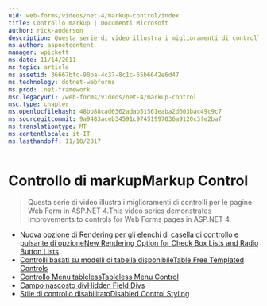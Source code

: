 ```yaml
---
uid: web-forms/videos/net-4/markup-control/index
title: Controllo markup | Documenti Microsoft
author: rick-anderson
description: Questa serie di video illustra i miglioramenti di controlli per le pagine Web Form in ASP.NET 4.
ms.author: aspnetcontent
manager: wpickett
ms.date: 11/14/2011
ms.topic: article
ms.assetid: 36667bfc-90ba-4c37-8c1c-65b6642e6d47
ms.technology: dotnet-webforms
ms.prod: .net-framework
msc.legacyurl: /web-forms/videos/net-4/markup-control
msc.type: chapter
ms.openlocfilehash: 48bb88cad6362adab51561eaba2d603bac49c9c7
ms.sourcegitcommit: 9a9483aceb34591c97451997036a9120c3fe2baf
ms.translationtype: MT
ms.contentlocale: it-IT
ms.lasthandoff: 11/10/2017
---
```

<a name="markup-control"></a><span data-ttu-id="6c803-103">Controllo di markup</span><span class="sxs-lookup"><span data-stu-id="6c803-103">Markup Control</span></span>
====================
> <span data-ttu-id="6c803-104">Questa serie di video illustra i miglioramenti di controlli per le pagine Web Form in ASP.NET 4.</span><span class="sxs-lookup"><span data-stu-id="6c803-104">This video series demonstrates improvements to controls for Web Forms pages in ASP.NET 4.</span></span>


- [<span data-ttu-id="6c803-105">Nuova opzione di Rendering per gli elenchi di casella di controllo e pulsante di opzione</span><span class="sxs-lookup"><span data-stu-id="6c803-105">New Rendering Option for Check Box Lists and Radio Button Lists</span></span>](aspnet-4-quick-hit-new-rendering-option-for-check-box-lists-and-radio-button-lists.md)
- [<span data-ttu-id="6c803-106">Controlli basati su modelli di tabella disponibile</span><span class="sxs-lookup"><span data-stu-id="6c803-106">Table Free Templated Controls</span></span>](aspnet-4-quick-hit-table-free-templated-controls.md)
- [<span data-ttu-id="6c803-107">Controllo Menu tableless</span><span class="sxs-lookup"><span data-stu-id="6c803-107">Tableless Menu Control</span></span>](aspnet-4-quick-hit-tableless-menu-control.md)
- [<span data-ttu-id="6c803-108">Campo nascosto div</span><span class="sxs-lookup"><span data-stu-id="6c803-108">Hidden Field Divs</span></span>](aspnet-4-quick-hit-hidden-field-divs.md)
- [<span data-ttu-id="6c803-109">Stile di controllo disabilitato</span><span class="sxs-lookup"><span data-stu-id="6c803-109">Disabled Control Styling</span></span>](aspnet-4-quick-hit-disabled-control-styling.md)
